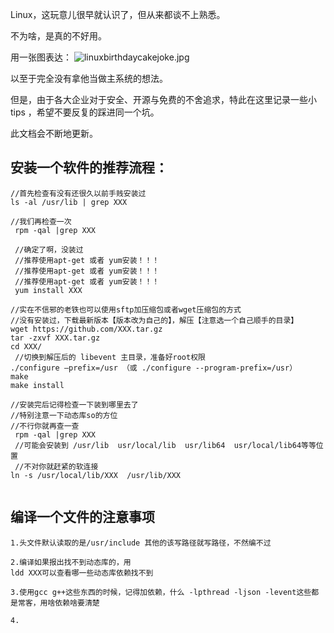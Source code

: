 Linux，这玩意儿很早就认识了，但从来都谈不上熟悉。

不为啥，是真的不好用。

用一张图表达：
![linuxbirthdaycakejoke.jpg](/upload/2022/05/linux-birthday-cake-joke-458ce4b76737446ba928d745860e0eba.jpg)

以至于完全没有拿他当做主系统的想法。

但是，由于各大企业对于安全、开源与免费的不舍追求，特此在这里记录一些小tips ，希望不要反复的踩进同一个坑。

此文档会不断地更新。

## 安装一个软件的推荐流程：

```
//首先检查有没有还很久以前手贱安装过
ls -al /usr/lib | grep XXX

//我们再检查一次
 rpm -qal |grep XXX
 
 //确定了啊，没装过
 //推荐使用apt-get 或者 yum安装！！！
 //推荐使用apt-get 或者 yum安装！！！
 //推荐使用apt-get 或者 yum安装！！！
 yum install XXX
 
//实在不信邪的老铁也可以使用sftp加压缩包或者wget压缩包的方式
//没有安装过，下载最新版本【版本改为自己的】，解压【注意选一个自己顺手的目录】
wget https://github.com/XXX.tar.gz
tar -zxvf XXX.tar.gz
cd XXX/
 //切换到解压后的 libevent 主目录，准备好root权限
./configure –prefix=/usr （或 ./configure --program-prefix=/usr）  
make  
make install 

//安装完后记得检查一下装到哪里去了
//特别注意一下动态库so的方位
//不行你就再查一查
 rpm -qal |grep XXX
 //可能会安装到 /usr/lib  usr/local/lib  usr/lib64  usr/local/lib64等等位置
 //不对你就赶紧的软连接
ln -s /usr/local/lib/XXX  /usr/lib/XXX 


```

## 编译一个文件的注意事项

```
1.头文件默认读取的是/usr/include 其他的该写路径就写路径，不然编不过

2.编译如果报出找不到动态库的，用
ldd XXX可以查看哪一些动态库依赖找不到

3.使用gcc g++这些东西的时候，记得加依赖，什么 -lpthread -ljson -levent这些都是常客，用啥依赖啥要清楚

4.
```

